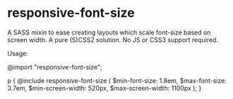 responsive-font-size
====================

A SASS mixin to ease creating layouts which scale font-size based on screen width. A pure (S)CSS2 solution. No JS or CSS3 support required.

Usage:

@import "responsive-font-size";

p {
    @include responsive-font-size (
        $min-font-size: 1.8em,
        $max-font-size: 3.7em,
        $min-screen-width: 520px,
        $max-screen-width: 1100px
    );
}